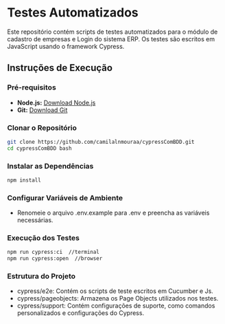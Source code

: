 # Testes Automatizados

Este repositório contém scripts de testes automatizados para o módulo de cadastro de empresas e Login do sistema ERP. Os testes são escritos em JavaScript usando o framework Cypress.

## Instruções de Execução

### Pré-requisitos

- **Node.js:** [Download Node.js](https://nodejs.org/)
- **Git:** [Download Git](https://git-scm.com/)

### Clonar o Repositório

```bash
git clone https://github.com/camilalnmouraa/cypressComBDD.git
cd cypressComBDD bash
```

### Instalar as Dependências

```bash
npm install
```

### Configurar Variáveis de Ambiente

- Renomeie o arquivo .env.example para .env e preencha as variáveis necessárias.

### Execução dos Testes

```bash
npm run cypress:ci  //terminal
npm run cypress:open  //browser
```

### Estrutura do Projeto

- cypress/e2e: Contém os scripts de teste escritos em Cucumber e Js.
- cypress/pageobjects: Armazena os Page Objects utilizados nos testes.
- cypress/support: Contém configurações de suporte, como comandos personalizados e configurações do Cypress.

